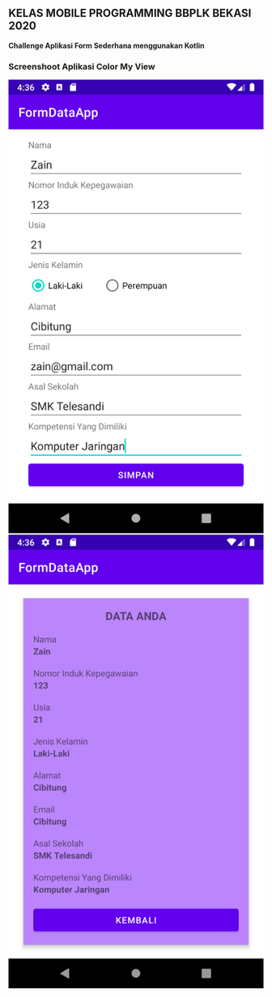 ## KELAS MOBILE PROGRAMMING BBPLK BEKASI 2020
**Challenge Aplikasi Form Sederhana menggunakan Kotlin**

### Screenshoot Aplikasi Color My View
![Screenshot](https://github.com/nurzainpradana/AplikasiFormSederhana/blob/master/screenshoot/layout_form.png?raw=true)
![Screenshot](https://github.com/nurzainpradana/AplikasiFormSederhana/blob/master/screenshoot/layout_hasil_input.png?raw=true)
